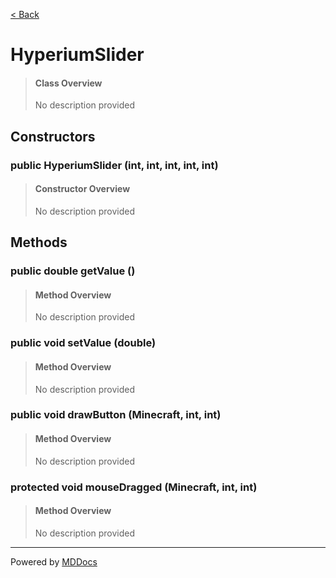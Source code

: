 [< Back](../README.md)
# HyperiumSlider #
>#### Class Overview ####
>No description provided
## Constructors ##
### public HyperiumSlider (int, int, int, int, int) ###
>#### Constructor Overview ####
>No description provided
>
## Methods ##
### public double getValue () ###
>#### Method Overview ####
>No description provided
>
### public void setValue (double) ###
>#### Method Overview ####
>No description provided
>
### public void drawButton (Minecraft, int, int) ###
>#### Method Overview ####
>No description provided
>
### protected void mouseDragged (Minecraft, int, int) ###
>#### Method Overview ####
>No description provided
>

---
Powered by [MDDocs](https://github.com/VRCube/MDDocs)